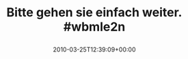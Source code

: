 ---
retweeted: false
source: <a href="http://twitter.com" rel="nofollow">Twitter Web Client</a>
entities:
  hashtags:
  - text: wbmle2n
    indices:
    - '32'
    - '40'
  symbols: []
  user_mentions: []
  urls: []
display_text_range:
- '0'
- '40'
favorite_count: '0'
id_str: '11031833331'
truncated: false
retweet_count: '0'
id: '11031833331'
created_at: Thu Mar 25 12:39:09 +0000 2010
favorited: false
full_text: 'Bitte gehen sie einfach weiter. #wbmle2n'
lang: de
tags:
- wbmle2n
- pesos/twitter
date: '2010-03-25T12:39:09+00:00'
src: https://twitter.com/bascht/status/11031833331
original_url: https://twitter.com/bascht/status/11031833331
type: twitter_tweet
text: 'Bitte gehen sie einfach weiter. #wbmle2n'
title: 'Bitte gehen sie einfach weiter. #wbmle2n

  '

---
